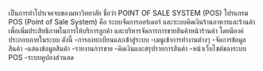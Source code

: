 เป็นการทำโปรเจคจบของมหาวิทยาลัย ชื่อว่า POINT OF SALE SYSTEM (POS)
โปรแกรม POS (Point of Sale System) คือ ระบบจัดการออร์เดอร์ และระบบคิดเงินร้านอาหารและร้านค้า เพื่อเพิ่มประสิทธิภาพในการให้บริการลูกค้า และบริหารจัดการการขายสินค้าหน้าร้านค้า
โดยมีองค์ประกอบภายในระบบ ดังนี้
-การลงทะเบียนและเข้าสู่ระบบ
-เมนูเข้าการทำงานต่างๆ
-จัดการข้อมูลสินค้า
-แสดงข้อมูลสินค้า
-รายงานการขาย
-คิดเงินและสรุปรายการสินค้า
-หน้าเว็บไซต์ของระบบ POS
-ระบบคูปองส่วนลด
